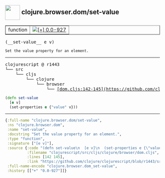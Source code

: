 ## <img width="48px" valign="middle" src="http://i.imgur.com/Hi20huC.png"> clojure.browser.dom/set-value

 <table border="1">
<tr>
<td>function</td>
<td><a href="https://github.com/cljsinfo/api-refs/tree/0.0-927"><img valign="middle" alt="[+] 0.0-927" src="https://img.shields.io/badge/+-0.0--927-lightgrey.svg"></a> </td>
</tr>
</table>

 <samp>
(__set-value__ e v)<br>
</samp>

```
Set the value property for an element.
```

---

 <pre>
clojurescript @ r1443
└── src
    └── cljs
        └── clojure
            └── browser
                └── <ins>[dom.cljs:142-145](https://github.com/clojure/clojurescript/blob/r1443/src/cljs/clojure/browser/dom.cljs#L142-L145)</ins>
</pre>

```clj
(defn set-value
  [e v]
  (set-properties e {"value" v}))
```


---

```clj
{:full-name "clojure.browser.dom/set-value",
 :ns "clojure.browser.dom",
 :name "set-value",
 :docstring "Set the value property for an element.",
 :type "function",
 :signature ["[e v]"],
 :source {:code "(defn set-value\n  [e v]\n  (set-properties e {\"value\" v}))",
          :filename "clojurescript/src/cljs/clojure/browser/dom.cljs",
          :lines [142 145],
          :link "https://github.com/clojure/clojurescript/blob/r1443/src/cljs/clojure/browser/dom.cljs#L142-L145"},
 :full-name-encode "clojure.browser.dom_set-value",
 :history [["+" "0.0-927"]]}

```
